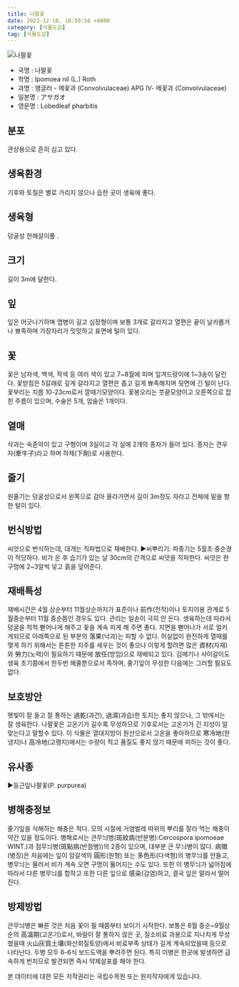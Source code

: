```yaml
---
title: 나팔꽃
date: 2023-12-10, 18:50:56 +0800
category: [식물도감]
tag: [식물도감]
---
```




![나팔꽃](http://www.nature.go.kr/fileUpload/plants/basic/Convolvulaceae/Pharbitis/17361/1_th2.JPG)
- 국명 : 나팔꽃
- 학명 : Ipomoea nil (L.) Roth
- 과명 : 앵글러 - 메꽃과 (Convolvulaceae) APG Ⅳ- 메꽃과 (Convolvulaceae)
- 일본명 : アサガオ
- 영문명 : Lobedleaf pharbitis


## 분포
관상용으로 흔히 심고 있다.
## 생육환경
기후와 토질은 별로 가리지 않으나 습한 곳이 생육에 좋다.
## 생육형
덩굴성 한해살이풀 .
## 크기
길이 3m에 달한다.
## 잎
잎은 어긋나기하며 엽병이 길고 심장형이며 보통 3개로 갈라지고 열편은 끝이 날카롭거나 뾰족하며 가장자리가 밋밋하고 표면에 털이 있다.
## 꽃
꽃은 남자색, 백색, 적색 등 여러 색이 있고 7~8월에 피며 잎겨드랑이에 1~3송이 달린다. 꽃받침은 5갈래로 깊게 갈라지고 열편은 좁고 길게 뾰족해지며 뒷면에 긴 털이 난다. 꽃부리는 지름 10-23cm로서 깔때기모양이다. 꽃봉오리는 붓끝모양이고 오른쪽으로 잡힌 주름이 있으며, 수술은 5개, 암술은 1개이다.
## 열매
삭과는 숙존악이 있고 구형이며 3실이고 각 실에 2개의 종자가 들어 있다. 종자는 견우자(牽牛子)라고 하며 하제(下劑)로 사용한다.
## 줄기
원줄기는 덩굴성으로서 왼쪽으로 감아 올라가면서 길이 3m정도 자라고 전체에 밑을 향한 털이 있다.
## 번식방법
씨앗으로 번식하는데, 대개는 직파법으로 재배한다.▶씨뿌리기: 파종기는 5월초·중순경이 적당하다. 비가 온 후 습기가 있는 날 30cm의 간격으로 씨앗을 직파한다. 씨앗은 한 구멍에 2~3알씩 넣고 흙을 덮어준다.
## 재배특성
재배시간은 4월 상순부터 11월상순까지가 표준이나 前作(전작)이나 토지이용 관계로 5월중순부터 11월 중순쯤인 경우도 있다. 관리는 일손이 극히 안 든다. 생육하는데 따라서 덩굴을 척척 뻗어나게 해주고 꽃을 계속 피게 해 주면 좋다. 지면을 뻗어나가 서로 얼키게되므로 아래쪽으로 된 부분의 落果(낙과)는 피할 수 없다. 허실없이 완전하게 열매를 맺게 하기 위해서는 튼튼한 지주를 세우는 것이 좋으나 이렇게 할려면 많은 資材(자재)와 勞力(노력)이 필요하기 때문에 放任(방임)으로 재배되고 있다.  김매기나 사이갈이도 생육 초기쯤에서 한두번 해줄뿐으로서 족하며, 줄기잎이 무성한 다음에는 그러할 필요도 없다.
## 보호방안
햇빛이 잘 들고 잘 통하는 過乾(과건), 過濕(과습)한 토지는 좋지 않으나, 그 밖에서는 잘 생육한다. 나팔꽃은 고온기가 길수록 무성하므로 기후로서는 고온기가 긴 지성이 알맞는다고 말할수 있다. 이 식물은 열대지방이 원산으로서 고온을 좋아하므로 寒冷地(한냉지)나 高冷地(고랭지)에서는 수량이 적고 품질도 좋지 않기 때문에 피하는 것이 좋다.
## 유사종
▶둥근잎나팔꽃(P. purpurea)
## 병해충정보
줄기잎을 식해하는 해충은 적다. 모의 시절에 거염벌레 따위의 뿌리를 잘라 먹는 해충이 약간 있을 정도이다. 병해로서는 큰무늬병(斑紋病(반문병):Cercospora ipomoeae WINT.)과 점무늬병(斑點病(반점병))의 2종이 있으며, 대부분 큰 무늬병이 많다. 病徵(병징)은 처음에는 잎이 암갈색의 圓形(원형) 또는 多色形(다색형)의 병무늬를 만들고, 병무늬는 물러서 비가 계속 오면 구멍이 뚫어지는 수도 있다.  또한 이 병무늬가 넓어짐에 따라서 다른 병무늬를 합하고 또한 다른 잎으로 感染(감염)하고, 결국 잎은 말라서 떨어진다.
## 방제방법
큰무늬병은 빠른 것은 처음 꽃이 필 때쯤부터 보이기 시작한다. 보통은 8월 중순~9월상순의 高溫期(고온기)로서, 바람이 잘 통하지 않은 곳, 질소비료 과용으로 지나치게 무성했을때 火山灰質土壤(화산회질토양)에서 비료부족 상태가 길게 계속되었을때 등으로 나타난다.두병 모두 6-6식 보드도액을 뿌려주면 된다. 특히 이병은 한곳에 발생하면 급속하게 번지므로 발견되면 즉시 약제살포를 해야 한다.






본 데이터에 대한 모든 저작권리는 국립수목원 또는 원저작자에게 있습니다.
